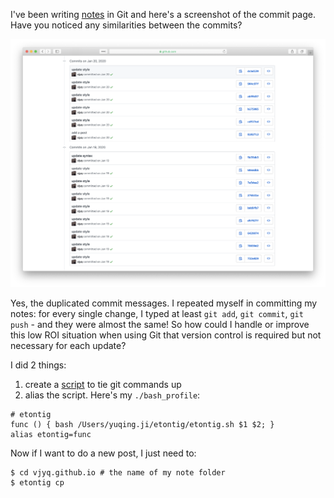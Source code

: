 I've been writing [notes](https://github.com/vjyq/vjyq.github.io) in Git and here's a screenshot of the commit page. Have you noticed any similarities between the commits? 

![vjyq-github-io-2020-04-04](./vjyq-github-io-2020-04-04.png)

Yes, the duplicated commit messages. I repeated myself in committing my notes: for every single change, I typed at least `git add`, `git commit`, `git push` - and they were almost the same!
So how could I handle or improve this low ROI situation when using Git that version control is required but not necessary for each update? 

I did 2 things:
1. create a [script](https://github.com/vjyq/etontig/blob/master/etontig.sh) to tie git commands up
2. alias the script. Here's my `./bash_profile`:
```
# etontig
func () { bash /Users/yuqing.ji/etontig/etontig.sh $1 $2; }
alias etontig=func
``` 

Now if I want to do a new post, I just need to:
```
$ cd vjyq.github.io # the name of my note folder
$ etontig cp
```